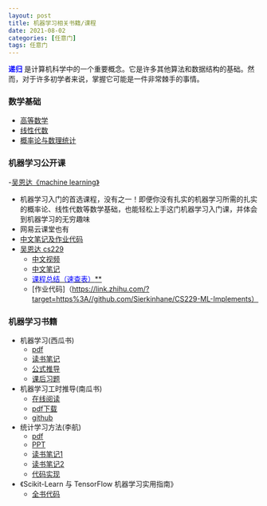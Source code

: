 ```yaml
---
layout: post
title: 机器学习相关书籍/课程
date: 2021-08-02
categories: [任意门]
tags: 任意门
---
```


**<font color=Blue>递归</font>** 是计算机科学中的一个重要概念。它是许多其他算法和数据结构的基础。然而，对于许多初学者来说，掌握它可能是一件非常棘手的事情。

### 数学基础
- [高等数学](https://zhuanlan.zhihu.com/p/36311622)
- [线性代数](https://zhuanlan.zhihu.com/p/36584206)
- [概率论与数理统计](https://zhuanlan.zhihu.com/p/36584335)

### 机器学习公开课
-[吴恩达《machine learning》](https://zhuanlan.zhihu.com/p/36584335)
  - 机器学习入门的首选课程，没有之一！即便你没有扎实的机器学习所需的扎实的概率论、线性代数等数学基础，也能轻松上手这门机器学习入门课，并体会到机器学习的无穷趣味
  - 网易云课堂也有
  - [中文笔记及作业代码](https://link.zhihu.com/?target=https%3A//github.com/fengdu78/Coursera-ML-AndrewNg-Notes)
- [吴恩达 cs229](https://link.zhihu.com/?target=http%3A//cs229.stanford.edu/)
  - [中文视频](https://link.zhihu.com/?target=http%3A//open.163.com/special/opencourse/machinelearning.html)
  - [中文笔记](https://link.zhihu.com/?target=https%3A//kivy-cn.github.io/Stanford-CS-229-CN/%23/)
  - [<font color=Blue>课程总结（速查表）</font>**](https://zhuanlan.zhihu.com/p/56534902)
  - [作业代码]（https://link.zhihu.com/?target=https%3A//github.com/Sierkinhane/CS229-ML-Implements）
 
### 机器学习书籍
- 机器学习(西瓜书)
  - [pdf](https://github.com/Mikoto10032/DeepLearning/blob/master/books/%E6%9C%BA%E5%99%A8%E5%AD%A6%E4%B9%A0%E5%91%A8%E5%BF%97%E5%8D%8E.pdf)
  - [读书笔记](https://link.zhihu.com/?target=https%3A//www.cnblogs.com/limitlessun/p/8505647.html%23_label0)
  - [公式推导](https://link.zhihu.com/?target=https%3A//datawhalechina.github.io/pumpkin-book/%23/)
  - [课后习题](https://zhuanlan.zhihu.com/c_1013850291887845376)
- 机器学习工时推导(南瓜书)
  - [在线阅读](https://datawhalechina.github.io/pumpkin-book)
  - [pdf下载](https://github.com/datawhalechina/pumpkin-book/releases) 
  - [github](https://github.com/datawhalechina/pumpkin-book)
- 统计学习方法(李航)
  - [pdf](https://github.com/Mikoto10032/DeepLearning/tree/master/books/%E6%9D%8E%E8%88%AA-%E7%BB%9F%E8%AE%A1%E5%AD%A6%E4%B9%A0)
  - [PPT](https://link.zhihu.com/?target=https%3A//github.com/fengdu78/lihang-code/tree/master/ppt)
  - [读书笔记1](https://link.zhihu.com/?target=http%3A//www.cnblogs.com/limitlessun/p/8611103.html)
  - [读书笔记2](https://link.zhihu.com/?target=https%3A//github.com/SmirkCao/Lihang)
  - [代码实现](https://link.zhihu.com/?target=https%3A//github.com/fengdu78/lihang-code)
- 《Scikit-Learn 与 TensorFlow 机器学习实用指南》
  - [全书代码](https://link.zhihu.com/?target=https%3A//github.com/ageron/handson-ml)
